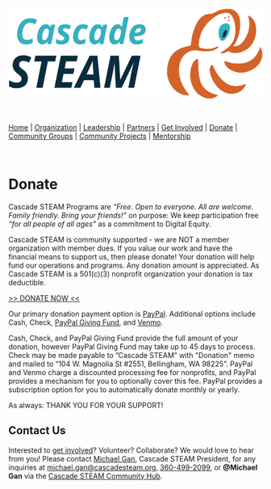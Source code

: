 <style>
  .header {
	display: none;
  }
  .footer {
	display: none;
  }
</style>

<p align="center"><img src="/assets/images/Cascade_STEAM_horizontal_logo_primary.svg" width="600" height="178" /></p>

<br>

[Home](/) | [Organization](/organization) | [Leadership](/leadership) | [Partners](/partners) | [Get Involved](/get-involved) | [Donate](/donate) | [Community Groups](/community-groups) | [Community Projects](/community-projects) | [Mentorship](/mentorship)

<br>

# Donate

Cascade STEAM Programs are *“Free. Open to everyone. All are welcome. Family friendly. Bring your friends\!”* on purpose: We keep participation free *“for all people of all ages”* as a commitment to Digital Equity.

Cascade STEAM is community supported - we are NOT a member organization with member dues. If you value our work and have the financial means to support us, then please donate\! Your donation will help fund our operations and programs. Any donation amount is appreciated. As Cascade STEAM is a 501(c)(3) nonprofit organization your donation is tax deductible.

[>> DONATE NOW <<](https://www.paypal.com/donate/?hosted_button_id=CLBXLN2E2ZU7C)

Our primary donation payment option is [PayPal](https://www.paypal.com/donate/?hosted_button_id=CLBXLN2E2ZU7C). Additional options include Cash, Check, [PayPal Giving Fund](https://www.paypal.com/fundraiser/charity/5056769), and [Venmo](https://account.venmo.com/charity/donate?charity=3993349652481532884). 

Cash, Check, and PayPal Giving Fund provide the full amount of your donation, however PayPal Giving Fund may take up to 45 days to process. Check may be made payable to ”Cascade STEAM” with "Donation" memo and mailed to “104 W. Magnolia St \#2551, Bellingham, WA 98225”. PayPal and Venmo charge a discounted processing fee for nonprofits, and PayPal provides a mechanism for you to optionally cover this fee. PayPal provides a subscription option for you to automatically donate monthly or yearly.

As always: THANK YOU FOR YOUR SUPPORT\!

## Contact Us

Interested to [get involved](/get-involved)? Volunteer? Collaborate? We would love to hear from you! Please contact [Michael Gan](https://www.linkedin.com/in/michaelbgan), Cascade STEAM President, for any inquiries at [michael.gan@cascadesteam.org](mailto:michael.gan@cascadesteam.org), [360-499-2099](tel:3604992099), or **@Michael Gan** via the [Cascade STEAM Community Hub](http://hub.cascadesteam.org).
